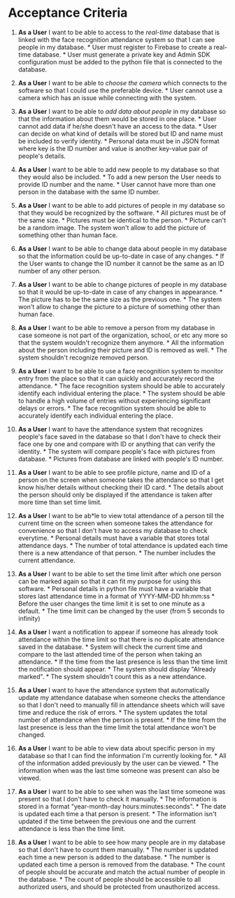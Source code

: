 # Acceptance Criteria 
1.  **As a User** I want to be able to access to the *_real-time_* database that is linked with the face recognition attendance system so that I can see people in my database.
                  * User must register to Firebase to create a real-time database.
                  * User must generate a private key and Admin SDK configuration must be added to the python file that is connected to the database.

2.  **As a User** I want to be able to *_choose the camera_* which connects to the software so that I could use the preferable device. 
                  * User cannot use a camera which has an issue while connecting with the system.

4.  **As a User** I want to be able to *_add data about people_* in my database so that the information about them would be stored in one place.
                  * User cannot add data if he/she doesn't have an access to the data. 
                  * User can decide on what kind of details will be stored but ID and name must be included to verify identity. 
                  * Personal data must be in JSON format where key is the ID number and value is another key-value pair of people's details.

5.  **As a User** I want to be able to add new people to my database so that they would also be included.
                  * To add a new person the User needs to provide ID number and the name.
                  * User cannot have more than one person in the database with the same ID number.

6.  **As a User** I want to be able to add pictures of people in my database so that they would be recognized by the software.
                  * All pictures must be of the same size.
                  * Pictures must be identical to the person.
                  * Picture can't be a random image. The system won't allow to add the picture of something other than human face.

7.  **As a User** I want to be able to change data about people in my database so that the information could be up-to-date in case of any changes.
                  * If the User wants to change the ID number it cannot be the same as an ID number of any other person.

8.  **As a User** I want to be able to change pictures of people in my database so that it would be up-to-date in case of any changes in appearance.
                  * The picture has to be the same size as the previous one.
                  * The system won't allow to change the picture to a picture of something other than human face.

9.  **As a User** I want to be able to remove a person from my database in case someone is not part of the organization, school, or etc any more so that the system wouldn't recognize them anymore.
                  * All the information about the person including their picture and ID is removed as well.
                  * The system shouldn't recognize removed person.

10. **As a User** I want to be able to use a face recognition system to monitor entry from the place so that it can quickly and accurately record the attendance.
                  * The face recognition system should be able to accurately identify each individual entering the place.
                  * The system should be able to handle a high volume of entries without experiencing significant delays or errors.
                  * The face recognition system should be able to accurately identify each individual entering the place.

11. **As a User** I want to have the attendance system that recognizes people's face saved in the database so that I don't have to check their face one by one and compare with ID or anything that can verify the identity.
                  * The system will compare people's face with pictures from database.
                  * Pictures from database are linked with people's ID number.

12. **As a User** I want to be able to see profile picture, name and ID of a person on the screen when someone takes the attendance so that I get know his/her details without checking their ID card.
                  * The details about the person should only be displayed if the attendance is taken after more time than set time limit.
                
13. **As a User** I want to be ab\*le to view total attendance of a person till the current time on the screen when someone takes the attendance for convenience so that I don't have to access my database to check everytime.
                  * Personal details must have a variable that stores total attendance days.
                  * The number of total attendance is updated each time there is a new attendance of that person.
                  * The number includes the current attendance.

14. **As a User** I want to be able to set the time limit after which one person can be marked again so that it can fit my purpose for using this software.
                  * Personal details in python file must have a variable that stores last attendance time in a format of YYYY-MM-DD hh:mm:ss
                  * Before the user changes the time limit it is set to one minute as a default.
                  * The time limit can be changed by the user (from 5 seconds to infinity)

15. **As a User** I want a notification to appear if someone has already took attendance within the time limit so that there is no duplicate attendance saved in the database.
                  * System will check the current time and compare to the last attended time of the person when taking an attendance.
                  * If the time from the last presence is less than the time limit the notification should appear.
                  * The system should display "Already marked".
                  * The system shouldn't count this as a new attendance.

16. **As a User** I want to have the attendance system that automatically update my attendance database when someone checks the attendance so that I don't need to manually fill in attendance sheets which will save time and reduce the risk of errors. 
                  * The system updates the total number of attendance when the person is present.
                  * If the time from the last presence is less than the time limit the total attendance won't be changed.

17. **As a User** I want to be able to view data about specific person in my database so that I can find the information I'm currently looking for.
                  * All of the information added previously by the user can be viewed.
                  * The information when was the last time someone was present can also be viewed.

19. **As a User** I want to be able to see when was the last time someone was present so that I don't have to check it manually.
                  * The information is stored in a format "year-month-day hours:minutes:seconds".
                  * The date is updated each time a that person is present.
                  * The information isn't updated if the time between the previous one and the current attendance is less than the time limit.

20. **As a User** I want to be able to see how many people are in my database so that I don't have to count them manually.
                  * The number is updated each time a new person is added to the database.
                  * The number is updated each time a person is removed from the database.
                  * The count of people should be accurate and match the actual number of people in the database.
                  * The count of people should be accessible to all authorized users, and should be protected from unauthorized access.
